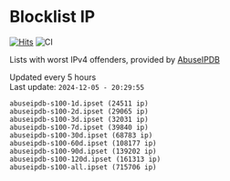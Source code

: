 # Blocklist IP

[![Hits](https://hits.seeyoufarm.com/api/count/incr/badge.svg?url=https%3A%2F%2Fgithub.com%2Fborestad%2Fblocklist-ip%2F&count_bg=%2379C83D&title_bg=%23555555&icon=&icon_color=%23E7E7E7&title=hits&edge_flat=false)](https://hits.seeyoufarm.com)  ![CI](https://img.shields.io/github/workflow/status/borestad/blocklist-ip/CI?style=flat-square)

Lists with worst IPv4 offenders, provided by [AbuseIPDB](https://www.abuseipdb.com/)

<!-- FOOTER-PLACEHOLDER -->
Updated every 5 hours<br>
Last update: `2024-12-05 - 20:29:55`
```
abuseipdb-s100-1d.ipset (24511 ip)
abuseipdb-s100-2d.ipset (29065 ip)
abuseipdb-s100-3d.ipset (32031 ip)
abuseipdb-s100-7d.ipset (39840 ip)
abuseipdb-s100-30d.ipset (68783 ip)
abuseipdb-s100-60d.ipset (108177 ip)
abuseipdb-s100-90d.ipset (139202 ip)
abuseipdb-s100-120d.ipset (161313 ip)
abuseipdb-s100-all.ipset (715706 ip)
```
